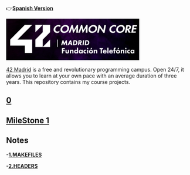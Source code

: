 :point_right:**[Spanish Version](README.md)**

![](documentation/logo2.jpg)

[42 Madrid](https://www.42madrid.com/) is a free and revolutionary programming campus. Open 24/7, it allows you to learn at your own pace with an average duration of three years. This repository contains my course projects.

## [0](0/README_en.md)
## [MileStone 1](milestone_1)
## Notes

**-[1.MAKEFILES](documentation/makefile.md)**

**-[2.HEADERS](documentation/header.md)**
